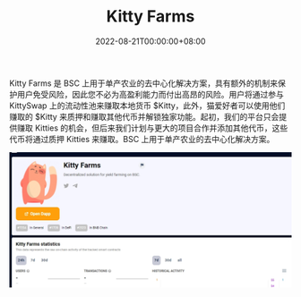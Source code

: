 ﻿---
title: "Kitty Farms"
description: "BSC 上用于单产农业的去中心化解决方案。"
date: 2022-08-21T00:00:00+08:00
lastmod: 2022-08-21T00:00:00+08:00
draft: false
authors: ["boogArno"]
featuredImage: "kitty-farms.png"
tags: ["DeFi","Kitty Farms"]
categories: ["nfts"]
nfts: ["DeFi"]
blockchain: "BSC"
website: "https://dappradar.com/deeplink/7725"
twitter: "https://twitter.com/FarmsKitty"
discord: ""
telegram: "https://t.me/KittyFarms"
github: ""
youtube: ""
twitch: ""
facebook: ""
instagram: ""
reddit: ""
medium: ""
steam: ""
gitbook: ""
googleplay: ""
appstore: ""
status: "Live"
weight: 
lightgallery: true
toc: true
pinned: false
recommend: false
recommend1: false
---
Kitty Farms 是 BSC 上用于单产农业的去中心化解决方案，具有额外的机制来保护用户免受风险，因此您不必为高盈利能力而付出高昂的风险。用户将通过参与 KittySwap 上的流动性池来赚取本地货币 $Kitty，此外，猫爱好者可以使用他们赚取的 $Kitty 来质押和赚取其他代币并解锁独家功能。起初，我们的平台只会提供赚取 Kitties 的机会，但后来我们计划与更大的项目合作并添加其他代币，这些代币将通过质押 Kitties 来赚取。BSC 上用于单产农业的去中心化解决方案。

![1](1.jpg)